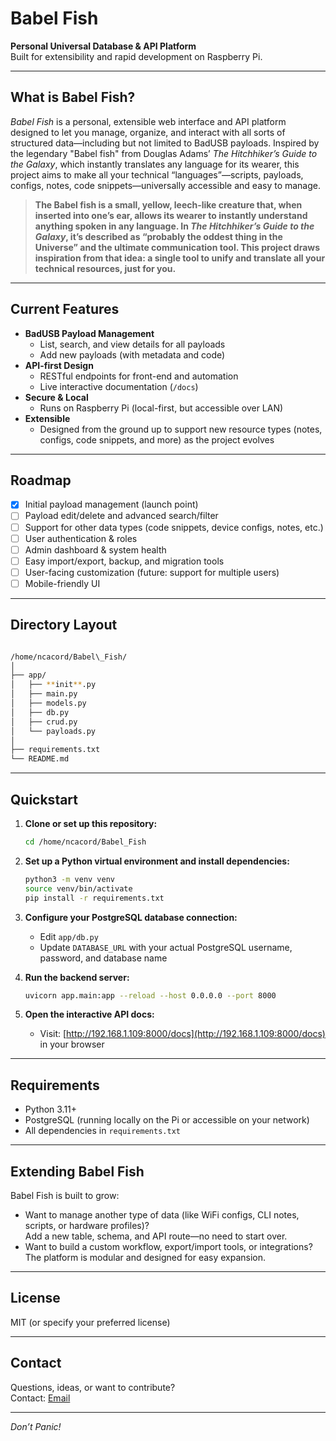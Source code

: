 # Babel Fish

**Personal Universal Database & API Platform**  
Built for extensibility and rapid development on Raspberry Pi.

---

## What is Babel Fish?

*Babel Fish* is a personal, extensible web interface and API platform designed to let you manage, organize, and interact with all sorts of structured data—including but not limited to BadUSB payloads. Inspired by the legendary "Babel fish" from Douglas Adams’ *The Hitchhiker’s Guide to the Galaxy*, which instantly translates any language for its wearer, this project aims to make all your technical “languages”—scripts, payloads, configs, notes, code snippets—universally accessible and easy to manage.

> **The Babel fish is a small, yellow, leech-like creature that, when inserted into one’s ear, allows its wearer to instantly understand anything spoken in any language. In *The Hitchhiker’s Guide to the Galaxy*, it’s described as “probably the oddest thing in the Universe” and the ultimate communication tool. This project draws inspiration from that idea: a single tool to unify and translate all your technical resources, just for you.**

---

## Current Features

- **BadUSB Payload Management**  
  - List, search, and view details for all payloads
  - Add new payloads (with metadata and code)
- **API-first Design**  
  - RESTful endpoints for front-end and automation
  - Live interactive documentation (`/docs`)
- **Secure & Local**  
  - Runs on Raspberry Pi (local-first, but accessible over LAN)
- **Extensible**  
  - Designed from the ground up to support new resource types (notes, configs, code snippets, and more) as the project evolves

---

## Roadmap

- [x] Initial payload management (launch point)
- [ ] Payload edit/delete and advanced search/filter
- [ ] Support for other data types (code snippets, device configs, notes, etc.)
- [ ] User authentication & roles
- [ ] Admin dashboard & system health
- [ ] Easy import/export, backup, and migration tools
- [ ] User-facing customization (future: support for multiple users)
- [ ] Mobile-friendly UI

---

## Directory Layout

```Bash

/home/ncacord/Babel\_Fish/
│
├── app/
│   ├── **init**.py
│   ├── main.py
│   ├── models.py
│   ├── db.py
│   ├── crud.py
│   └── payloads.py
│
├── requirements.txt
└── README.md

```

---

## Quickstart

1. **Clone or set up this repository:**

    ```sh
    cd /home/ncacord/Babel_Fish
    ```

2. **Set up a Python virtual environment and install dependencies:**

    ```sh
    python3 -m venv venv
    source venv/bin/activate
    pip install -r requirements.txt
    ```

3. **Configure your PostgreSQL database connection:**
    - Edit `app/db.py`
    - Update `DATABASE_URL` with your actual PostgreSQL username, password, and database name

4. **Run the backend server:**

    ```sh
    uvicorn app.main:app --reload --host 0.0.0.0 --port 8000
    ```

5. **Open the interactive API docs:**
    - Visit: [http://192.168.1.109:8000/docs](http://192.168.1.109:8000/docs) in your browser

---

## Requirements

- Python 3.11+
- PostgreSQL (running locally on the Pi or accessible on your network)
- All dependencies in `requirements.txt`

---

## Extending Babel Fish

Babel Fish is built to grow:  

- Want to manage another type of data (like WiFi configs, CLI notes, scripts, or hardware profiles)?  
  Add a new table, schema, and API route—no need to start over.  
- Want to build a custom workflow, export/import tools, or integrations?  
  The platform is modular and designed for easy expansion.

---

## License

MIT (or specify your preferred license)

---

## Contact

Questions, ideas, or want to contribute?  
Contact: [Email](mailto:ncacord@protonmail.com)

---

*Don’t Panic!*

